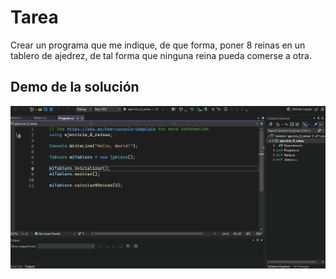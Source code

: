 # Tarea

Crear un programa que me indique, de que forma, poner 8 reinas en un tablero de ajedrez, de tal forma que ninguna reina pueda comerse a otra.

## Demo de la solución

![](https://github.com/rodrigo-quevedo/tarea-bootcamp-extrados/blob/master/backend-y-poo/Tarea_2024_11_05/ejercicio_8_reinas/demo_ej8reinas_en_C%23.gif)

